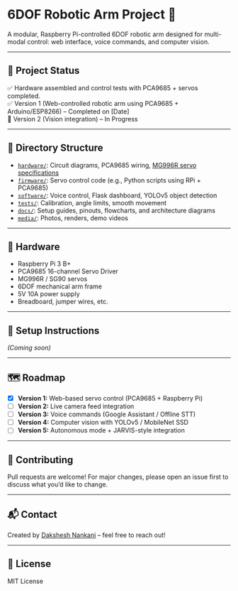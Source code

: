 # 6DOF Robotic Arm Project 🤖

A modular, Raspberry Pi-controlled 6DOF robotic arm designed for multi-modal control: web interface, voice commands, and computer vision.

---

## 🚧 Project Status

✅ Hardware assembled and control tests with PCA9685 + servos completed.  
✅ Version 1 (Web-controlled robotic arm using PCA9685 + Arduino/ESP8266) – Completed on [Date]  
🚧 Version 2 (Vision integration) – In Progress

---

## 📁 Directory Structure

- [`hardware/`](hardware/): Circuit diagrams, PCA9685 wiring, [MG996R servo specifications](hardware/servo_specs.md)
- [`firmware/`](firmware/): Servo control code (e.g., Python scripts using RPi + PCA9685)
- [`software/`](software/): Voice control, Flask dashboard, YOLOv5 object detection
- [`tests/`](tests/): Calibration, angle limits, smooth movement
- [`docs/`](docs/): Setup guides, pinouts, flowcharts, and architecture diagrams
- [`media/`](media/): Photos, renders, demo videos

---

## 🔧 Hardware

- Raspberry Pi 3 B+
- PCA9685 16-channel Servo Driver
- MG996R / SG90 servos
- 6DOF mechanical arm frame
- 5V 10A power supply
- Breadboard, jumper wires, etc.

---

## 🔌 Setup Instructions

_(Coming soon)_

---

## 🗺️ Roadmap

- [x] **Version 1:** Web-based servo control (PCA9685 + Raspberry Pi)
- [ ] **Version 2:** Live camera feed integration
- [ ] **Version 3:** Voice commands (Google Assistant / Offline STT)
- [ ] **Version 4:** Computer vision with YOLOv5 / MobileNet SSD
- [ ] **Version 5:** Autonomous mode + JARVIS-style integration

---

## 🤝 Contributing

Pull requests are welcome! For major changes, please open an issue first to discuss what you’d like to change.

---

## 📬 Contact

Created by [Dakshesh Nankani](https://github.com/DaksheshNankani) – feel free to reach out!

---

## 📜 License

MIT License

